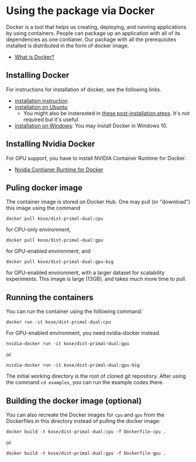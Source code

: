 # Using the package via Docker

Docker is a tool that helps us creating, deploying, and running applications by using containers. People can package up an application with all of its dependencies as one contianer. Our package with all the prerequisites installed is distributed in the form of docker image.

- [What is Docker?](https://opensource.com/resources/what-docker)

## Installing Docker

For instructions for installation of docker, see the following links.

- [installation instruction](https://docs.docker.com/install/)
- [installation on Ubuntu](https://docs.docker.com/install/linux/docker-ce/ubuntu/)
    - You might also be insterested in [these post-installation steps](https://docs.docker.com/install/linux/linux-postinstall/). It's not required but it's useful.
- [installation on Windows](https://docs.docker.com/docker-for-windows/install/): You may install Docker in Windows 10.

## Installing Nvidia Docker

For GPU support, you have to install NVIDIA Container Runtime for Docker. 
- [Nvidia Contianer Runtime for Docker](https://github.com/NVIDIA/nvidia-docker)

## Puling docker image

The container image is stored on Docker Hub. One may pull (or "download") this image using the command
```
docker pull kose/dist-primal-dual:cpu
```
for CPU-only environment,
```
docker pull kose/dist-primal-dual:gpu
```
for GPU-enabled environment, and
```
docker pull kose/dist-primal-dual:gpu-big
```
for GPU-enabled environment, with a larger dataset for scalability experiments. This image is large (13GB), and takes much more time to pull. 

## Running the containers

You can run the container using the following command:
```
docker run -it kose/dist-primal-dual:cpu
```
For GPU-enabled environment, you need nvidia-docker instead.
```
nvidia-docker run -it kose/dist-primal-dual:gpu
```
or
```
nvidia-docker run -it kose/dist-primal-dual:gpu-big
```
The initial working directory is the root of cloned git repository. After using the command `cd examples`, you can run the example codes there.

## Building the docker image (optional)
You can also recreate the Docker images for `cpu` and `gpu` from the Dockerfiles in this directory instead of pulling the docker image:

```
docker build -t kose/dist-primal-dual:cpu -f Dockerfile-cpu .
```
or 
```
docker build -t kose/dist-primal-dual:gpu -f Dockerfile-gpu .
```



